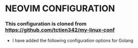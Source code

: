 # NEOVIM CONFIGURATION

### This configuration is cloned from https://github.com/tctien342/my-linux-conf 

- I have added the following configuration options for Golang